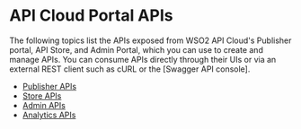# API Cloud Portal APIs

The following topics list the APIs exposed from WSO2 API Cloud's
Publisher portal, API Store, and Admin Portal, which you can use to create and
manage APIs. You can consume APIs directly through their UIs or via an
external REST client such as cURL or the [Swagger API
console].

- [Publisher APIs](../publisher-v1)
- [Store APIs](../devportal-v1)
- [Admin APIs](../admin-v1)
- [Analytics APIs](../analytics)
